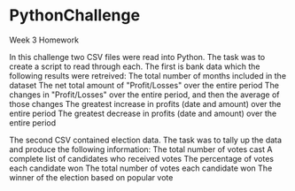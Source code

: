 # PythonChallenge
Week 3 Homework

In this challenge two CSV files were read into Python. The task was to create a script to read through each. The first is bank data which the following results were retreived: 
  The total number of months included in the dataset
  The net total amount of "Profit/Losses" over the entire period
  The changes in "Profit/Losses" over the entire period, and then the average of those changes
  The greatest increase in profits (date and amount) over the entire period
  The greatest decrease in profits (date and amount) over the entire period

The second CSV contained election data. The task was to tally up the data and produce the following information:
  The total number of votes cast
  A complete list of candidates who received votes
  The percentage of votes each candidate won
  The total number of votes each candidate won
  The winner of the election based on popular vote
